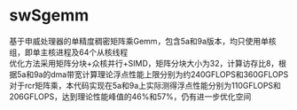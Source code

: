# swSgemm
 基于申威处理器的单精度稠密矩阵乘Gemm，包含5a和9a版本，均只使用单核组，即单主核进程及64个从核线程  
 优化方法采用矩阵分块+众核并行+SIMD，矩阵分块大小为32，计算访存比8，根据5a和9a的dma带宽计算理论浮点性能上限分别为约240GFLOPS和360GFLOPS  
 对于rcr矩阵乘，本代码实现在5a和9a上实际测得浮点性能分别为110GFLOPS和206GFLOPS，达到理论性能峰值的46%和57%，仍有进一步优化空间  
